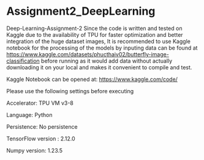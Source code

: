 # Assignment2_DeepLearning
Deep-Learning-Assignment-2
Since the code is written and tested on Kaggle due to the availability of TPU for faster optimization and better integration of the huge dataset images, It is recommended to use Kaggle notebook for the processing of the models by inputing data can be found at https://www.kaggle.com/datasets/phucthaiv02/butterfly-image-classification before running as it would add data without actually downloading it on your local and makes it convenient to compile and test.

Kaggle Notebook can be opened at: https://www.kaggle.com/code/

Please use the following settings before executing


Accelerator: TPU VM v3-8

Language: Python

Persistence: No persistence

TensorFlow version : 2.12.0

Numpy version: 1.23.5
